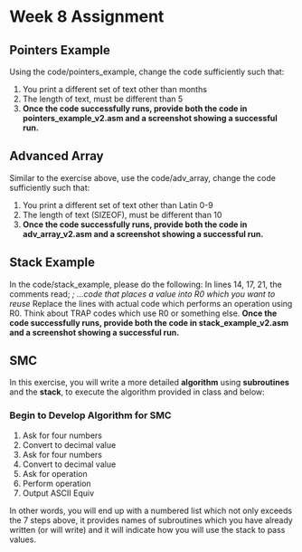 # Week 8 Assignment

## Pointers Example
Using the code/pointers_example, change the code sufficiently such that:
1. You print a different set of text other than months
2. The length of text, must be different than 5
3. **Once the code successfully runs, provide both the code in pointers_example_v2.asm and a screenshot showing a successful run.**

## Advanced Array
Similar to the exercise above, use the code/adv_array, change the code sufficiently such that:
1. You print a different set of text other than Latin 0-9
2. The length of text (SIZEOF), must be different than 10
3. **Once the code successfully runs, provide both the code in adv_array_v2.asm and a screenshot showing a successful run.**

## Stack Example
In the code/stack_example, please do the following:
In lines 14, 17, 21, the comments read; *;  ...code that places a value into R0 which you want to reuse*
Replace the lines with actual code which performs an operation using R0. Think about TRAP codes which use R0 or something else.
**Once the code successfully runs, provide both the code in stack_example_v2.asm and a screenshot showing a successful run.**

## SMC

In this exercise, you will write a more detailed **algorithm** using **subroutines** and the **stack**, to execute the algorithm provided in class and below:

### Begin to Develop Algorithm for SMC

1. Ask for four numbers
2. Convert to decimal value
3. Ask for four numbers
4. Convert to decimal value
5. Ask for operation
6. Perform operation
7. Output ASCII Equiv

In other words, you will end up with a numbered list which not only exceeds the 7 steps above, it provides names of subroutines which you have already written (or will write) and it will indicate how you will use the stack to pass values.